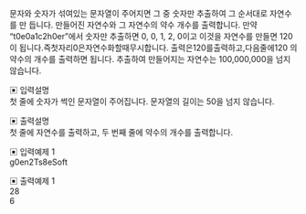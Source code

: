 문자와 숫자가 섞여있는 문자열이 주어지면 그 중 숫자만 추출하여 그 순서대로 자연수를 만 듭니다. 만들어진 자연수와 그 자연수의 약수 개수를 출력합니다.
만약 “t0e0a1c2h0er”에서 숫자만 추출하면 0, 0, 1, 2, 0이고 이것을 자연수를 만들면 120이 됩니다.즉첫자리0은자연수화할때무시합니다. 출력은120를출력하고,다음줄에120 의 약수의 개수를 출력하면 됩니다.
추출하여 만들어지는 자연수는 100,000,000을 넘지 않습니다.


▣ 입력설명  
첫 줄에 숫자가 썩인 문자열이 주어집니다. 문자열의 길이는 50을 넘지 않습니다.  


▣ 출력설명  
첫 줄에 자연수를 출력하고, 두 번째 줄에 약수의 개수를 출력합니다.


▣ 입력예제 1  
g0en2Ts8eSoft  

▣ 출력예제 1  
28  
6
